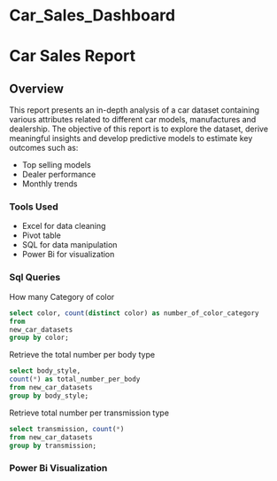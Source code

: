 # Car_Sales_Dashboard

# Car Sales Report

## Overview
This report presents an in-depth analysis of a car dataset containing various attributes related to different car models, manufactures and dealership.
The objective of this report is to explore the dataset, derive meaningful insights and develop predictive models to estimate key outcomes such as:
+ Top selling models
+ Dealer performance
+ Monthly trends
### Tools Used
+ Excel for data cleaning
+ Pivot table
+ SQL for data manipulation
+ Power Bi for visualization
### Sql Queries
How many Category of color
``` SQL
select color, count(distinct color) as number_of_color_category
from
new_car_datasets
group by color;
```
Retrieve the total number per body type
``` SQL
select body_style,
count(*) as total_number_per_body
from new_car_datasets
group by body_style;
```
Retrieve total number per transmission type
``` SQL
select transmission, count(*)
from new_car_datasets
group by transmission;
```

### Power Bi Visualization

